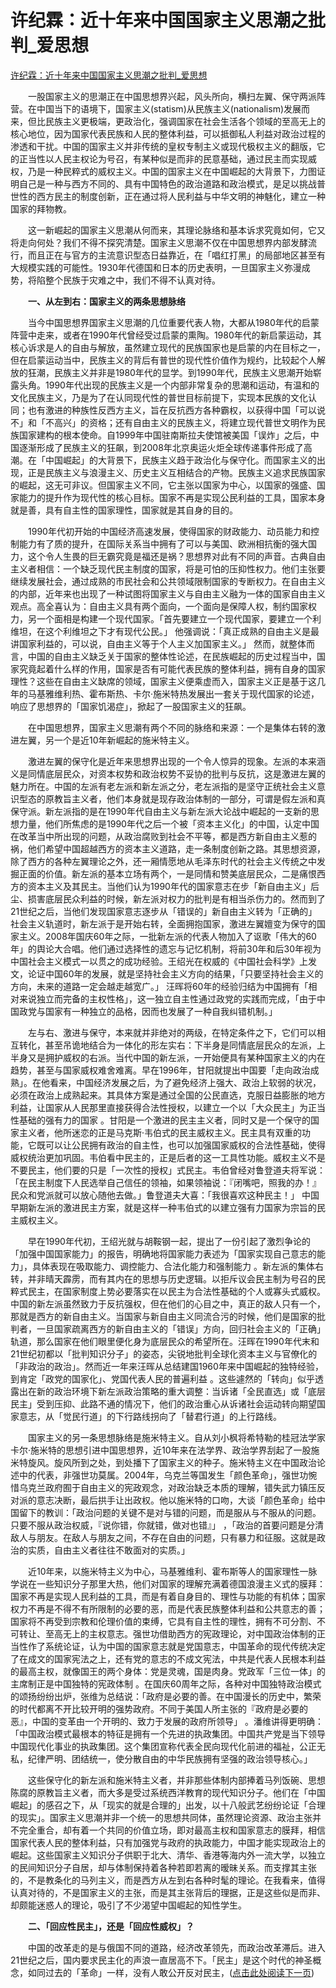 # 许纪霖：近十年来中国国家主义思潮之批判_爱思想
[许纪霖：近十年来中国国家主义思潮之批判_爱思想](https://m.aisixiang.com/data/41945.html) 

 　　一股国家主义的思潮正在中国思想界兴起，风头所向，横扫左翼、保守两派阵营。在中国当下的语境下，国家主义(statism)从民族主义(nationalism)发展而来，但比民族主义更极端，更政治化，强调国家在社会生活各个领域的至高无上的核心地位，因为国家代表民族和人民的整体利益，可以抵御私人利益对政治过程的渗透和干扰。中国的国家主义并非传统的皇权专制主义或现代极权主义的翻版，它的正当性以人民主权论为号召，有某种似是而非的民意基础，通过民主而实现威权，乃是一种民粹式的威权主义。中国的国家主义在中国崛起的大背景下，力图证明自己是一种与西方不同的、具有中国特色的政治道路和政治模式，是足以挑战普世性的西方民主的制度创新，正在通过将人民利益与中华文明的神魅化，建立一种国家的拜物教。

　　这一新崛起的国家主义思潮从何而来，其理论脉络和基本诉求究竟如何，它又将走向何处？我们不得不探究清楚。国家主义思潮不仅在中国思想界内部发酵流行，而且正在与官方的主流意识型态日益靠近，在「唱红打黑」的局部地区甚至有大规模实践的可能性。1930年代德国和日本的历史表明，一旦国家主义弥漫成势，将陷整个民族于灾难之中，我们不得不认真对待。

　　**一、从左到右：国家主义的两条思想脉络**

　　当今中国思想界国家主义思潮的几位重要代表人物，大都从1980年代的启蒙阵营中走来，或者在1990年代曾经受过启蒙的熏陶。1980年代的新启蒙运动，其核心诉求是人的自由与解放，虽然建立现代的民族国家也是启蒙的内在目标之一，但在启蒙运动当中，民族主义的背后有普世的现代性价值作为规约，比较起个人解放的狂潮，民族主义并非是1980年代的显学。到1990年代，民族主义思潮开始崭露头角。1990年代出现的民族主义是一个内部非常复杂的思潮和运动，有温和的文化民族主义，乃是为了在认同现代性的普世目标前提下，实现本民族的文化认同；也有激进的种族性反西方主义，旨在反抗西方各种霸权，以获得中国「可以说不」和「不高兴」的资格；还有自由主义的民族主义，将建立现代普世文明作为民族国家建构的根本使命。自1999年中国驻南斯拉夫使馆被美国「误炸」之后，中国逐渐形成了民族主义的狂飙，到2008年北京奥运火炬全球传递事件形成了高潮。在「中国崛起」的大背景下，民族主义趋于政治化与保守化。而国家主义的出现，正是民族主义与浪漫主义、历史主义互相结合的产物。民族主义追求民族国家的崛起，这无可非议。但国家主义不同，它主张以国家为中心，以国家的强盛、国家能力的提升作为现代性的核心目标。国家不再是实现公民利益的工具，国家本身就是善，具有自主性的国家理性，国家就是其自身的目的。

　　1990年代初开始的中国经济高速发展，使得国家的财政能力、动员能力和控制能力有了质的提升，在国际关系当中拥有了可以与美国、欧洲相抗衡的强大国力，这个令人生畏的巨无霸究竟是福还是祸？思想界对此有不同的声音。古典自由主义者相信：一个缺乏现代民主制度的国家，将是可怕的压抑性权力。他们主张要继续发展社会，通过成熟的市民社会和公共领域限制国家的专断权力。在自由主义的内部，近年来也出现了一种试图将国家主义与自由主义融为一体的国家自由主义观点。高全喜认为：自由主义具有两个面向，一个面向是保障人权，制约国家权力，另一个面相是构建一个现代国家。「首先要建立一个现代国家，要建立一个利维坦，在这个利维坦之下才有现代公民。」 他强调说：「真正成熟的自由主义是最讲国家利益的，可以说，自由主义等于个人主义加国家主义。」 然而，就整体而言，中国的自由主义缺乏关于国家的整体性论述，在民族崛起的历史过程当中，国家究竟起着什么样的作用，国家是否有可能代表民族的整体利益，拥有自身的国家理性？这些在自由主义缺席的领域，国家主义便乘虚而入，国家主义正是基于这几年的马基雅维利热、霍布斯热、卡尔‧施米特热发展出一套关于现代国家的论述，响应了思想界的「国家饥渴症」，掀起了一股国家主义的狂飙。

　　在中国思想界，国家主义思潮有两个不同的脉络和来源：一个是集体右转的激进左翼，另一个是近10年新崛起的施米特主义。

　　激进左翼的保守化是近年来思想界出现的一个令人惊异的现象。左派的本来涵义是同情底层民众，对资本权势和政治权势不妥协的批判与反抗，这是激进左翼的魅力所在。中国的左派有老左派和新左派之分，老左派指的是坚守正统社会主义意识型态的原教旨主义者，他们本身就是现存政治体制的一部分，可谓是假左派和真保守派。新左派指的是在1990年代自由主义与新左派大论战中崛起的一支新的思想力量，他们所焦虑的是1990年代之后一个被「资本主义化」的中国，认定中国在改革当中所出现的问题，从政治腐败到社会不平等，都是西方新自由主义惹的祸，他们希望中国超越西方的资本主义道路，走一条制度创新之路。其思想资源，除了西方的各种左翼理论之外，还一厢情愿地从毛泽东时代的社会主义传统之中发掘正面的价值。新左派的基本立场有两个，一是同情和赞美底层民众，二是痛恨西方的资本主义及其民主。当他们认为1990年代的国家意志在步「新自由主义」后尘、损害底层民众利益的时候，新左派对权力的批判是有相当杀伤力的。然而到了21世纪之后，当他们发现国家意志逐步从「错误的」新自由主义转为「正确的」社会主义轨道时，新左派于是开始右转，全面拥抱国家，激进左翼嬗变为保守的国家主义。2008年国庆60年之际，一批新左派的代表人物加入了讴歌「伟大的60年」的舆论大合唱。他们通过选择性的遗忘与记忆机制，将前30年和后30年视为中国社会主义模式一以贯之的成功经验。王绍光在权威的《中国社会科学》上发文，论证中国60年的发展，就是坚持社会主义方向的结果，「只要坚持社会主义的方向，未来的道路一定会越走越宽广。」 汪晖将60年的经验归结为中国拥有「相对来说独立而完备的主权性格」，这一独立自主性通过政党的实践而完成，「由于中国政党与国家有一种独立的品格，因而也发展了一种自我纠错机制。」

　　左与右、激进与保守，本来就并非绝对的两级，在特定条件之下，它们可以相互转化，甚至吊诡地结合为一体化的形左实右：下半身是同情底层民众的左派，上半身又是拥护威权的右派。当代中国的新左派，一开始便具有某种国家主义的内在趋势，甚至与国家威权难舍难离。早在1996年，甘阳就提出中国要「走向政治成熟」。在他看来，中国经济发展之后，为了避免经济上强大、政治上软弱的状况，必须在政治上成熟起来。其具体方案是通过全国的公民直选，克服日益膨胀的地方利益，让国家从人民那里直接获得合法性授权，以建立一个以「大众民主」为正当性基础的强有力的国家 。甘阳是一个激进的民主主义者，同时又是一个保守的国家主义者，他所迷恋的正是马克斯‧韦伯式的民主威权主义。民主具有双重的功能，它既可以让公民拥有政治的自主性，也可以加强国家威权的合法性基础，使得威权统治更加巩固。韦伯看中民主的，正是后者的这一工具性功能。威权主义不是不要民主，他们要的只是「一次性的授权」式民主。韦伯曾经对鲁登道夫将军说：「在民主制度下人民选举自己信任的领袖，如果领袖说：『闭嘴吧，照我的办！』民众和党派就可以放心随他去做。」鲁登道夫大喜：「我很喜欢这种民主！」 中国早期新左派的激进民主方案，就是这样一种韦伯式的以建立强有力国家为宗旨的民主威权主义。

　　早在1990年代初，王绍光就与胡鞍钢一起，提出了一份引起了激烈争论的「加强中国国家能力」的报告，明确地将国家能力表述为「国家实现自己意志的能力」，具体表现在吸取能力、调控能力、合法化能力和强制能力 。新左派的集体右转，并非晴天霹雳，而有其内在的思想与历史逻辑。以拒斥议会民主制为号召的民粹式民主，在国家制度上势必要落实在以民主为合法性基础的个人或寡头式威权。中国的新左派虽然致力于反抗强权，但在他们的心目之中，真正的敌人只有一个，那就是西方的新自由主义。当国家与新自由主义同流合污的时候，他们是国家的批判者，一旦国家疏离西方的新自由主义的「错误」方向，回归社会主义的「正确」轨道，那么国家在他们眼里便化身为底层民众的希望所在。汪晖在1990年代末和21世纪初都以「批判知识分子」的姿态，尖锐地批判全球化资本主义与官僚化的「非政治的政治」。然而近一年来汪晖从总结建国1960年来中国崛起的独特经验，到肯定「政党的国家化」、党国代表人民的普遍利益 。这些遽然的「转向」似乎透露出在新的政治环境下新左派政治策略的重大调整：当诉诸「全民直选」或「底层民主」受到压抑、此路不通的情况下，他们的政治重心从诉诸社会运动转向期望国家意志，从「觉民行道」的下行路线拐向了「替君行道」的上行路线。

　　国家主义的另一条思想脉络是施米特主义。自从刘小枫将希特勒的桂冠法学家卡尔‧施米特的思想引进中国思想界，近10年来在法学界、政治学界刮起了一股施米特旋风。旋风所到之处，到处播下了国家主义的种子。施米特主义在中国政治论述中的代表，非强世功莫属。2004年，乌克兰等国发生「颜色革命」，强世功惋惜乌克兰政府囿于自由主义的宪政观念，对政治缺乏本质的理解，错失武力镇压反对派的意志决断，最后拱手让出政权。他以施米特的口吻，大谈「颜色革命」给中国留下的教训：「政治问题的关键不是对与错的问题，而是服从与不服从的问题。只要不服从政治权威，『说你错，你就错，做对也错』」 ，「政治的首要问题是分清敌人与朋友。在敌人与朋友之间，不存在自由的问题，只有暴力和征服。这就是政治的实质，自由主义者往往不敢面对的实质。」

　　近10年来，以施米特主义为中心，马基雅维利、霍布斯等人的国家理性一脉学说在一些知识分子那里大热，他们对国家的理解充满着德国浪漫主义式的膜拜：国家不再是实现人民利益的工具，而是有着自身目的、理性与功能的有机体；国家权力不再是不得不有所限制的必要的恶，而是代表民族整体利益和公共意志的善；国家将不再受到宗教和伦理价值的束缚，它具有自主性的理性，拥有不可分割、不可转让、至高无上的主权意志。强世功借助西方的宪政理论，对中国政治体制的正当性作了系统论证，认为中国的国家意志就是党国意志，中国革命的现代传统决定了在成文的国家宪法之上，还有党的意志的不成文宪法，中共是代表人民根本利益的最高主权，就像国王的两个身体：党是灵魂，国是肉身。党政军「三位一体」的主席制正是中国独特的宪政体制 。在国庆60周年之际，各种对中国独特政治模式的颂扬纷纷出炉，张维为总结说：「政府是必要的善。在中国漫长的历史中，繁荣的时代都离不开比较开明的强势政府。不同于美国人所主张的『政府是必要的恶』，中国的变革由一个开明的、致力于发展的政府所领导」 。潘维讲得更明确：「中国政治模式最根本的特征是拥有一个先进的执政集团。中国共产党是当下领导中国现代化事业的执政集团。这个集团宣称代表全民向现代化前进的福祉，公正无私，纪律严明、团结统一，使分散自由的中华民族拥有坚强的政治领导核心。」

　　这些保守化的新左派和施米特主义者，并非那些体制内部捧着马列饭碗、思想陈腐的原教旨主义者，而大多是受过系统西洋教育的现代知识分子。他们在「中国崛起」的感召之下，从「现实的就是合理的」出发，以十八般武艺纷纷论证「合理的现实」。国家主义思潮并非一个统一的思想共同体，虽然理论资源、政治主张并不完全重合，却有着一个共同的价值立场，即对最高主权和国家意志的膜拜，相信国家代表人民的整体利益，只有加强党与政府的执政能力，中国才能实现政治上的崛起。这些国家主义知识分子供职于北大、清华、香港等海内外一流大学，以独立的民间知识分子自居，却与体制保持着各种若即若离的暧昧关系。而支撑其主张的，不是教条化的马列主义，而是西方从左到右各种时髦的理论。在我看来，值得认真对待的，不是国家主义的主张，而是其主张背后的理据，正是这些似是而非、却颇能迷惑人的理论，吸引了不少渴望中国崛起的知性学生。

　　**二、「回应性民主」，还是「回应性威权」？**

　　中国的改革走的是与俄国不同的道路，经济改革领先，而政治改革滞后。进入21世纪之后，国内要求民主化的声浪一直居高不下。「民主」是这个时代的神圣概念，如同过去的「革命」一样，没有人敢公开反对民主，([点击此处阅读下一页](https://m.aisixiang.com/data/41945-2.html))